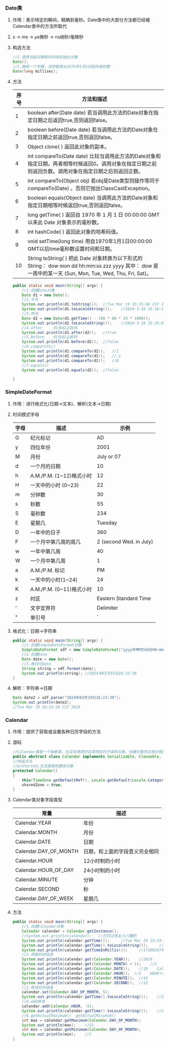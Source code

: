 ### Date类

1. 作用：表示特定的瞬间，精确到毫秒。Date类中的大部分方法都已经被Calendar类中的方法所取代

2. s -> ms -> μs微秒 -> ns纳秒/毫微秒

3. 构造方法

   ```java
   //1.使用当前日期和时间来初始化对象
   Date();
   //2.接收一个参数，该参数是从1970年1月1日起的毫秒数
   Date(long millisec);
   ```

4. 方法

   | 序号 | 方法和描述                                                   |
   | ---- | ------------------------------------------------------------ |
   | 1    | boolean after(Date date) 若当调用此方法的Date对象在指定日期之后返回true,否则返回false。 |
   | 2    | boolean before(Date date) 若当调用此方法的Date对象在指定日期之前返回true,否则返回false。 |
   | 3    | Object clone( ) 返回此对象的副本。                           |
   | 4    | int compareTo(Date date) 比较当调用此方法的Date对象和指定日期。两者相等时候返回0。调用对象在指定日期之前则返回负数。调用对象在指定日期之后则返回正数。 |
   | 5    | int compareTo(Object obj) 若obj是Date类型则操作等同于compareTo(Date) 。否则它抛出ClassCastException。 |
   | 6    | boolean equals(Object date) 当调用此方法的Date对象和指定日期相等时候返回true,否则返回false。 |
   | 7    | long getTime( ) 返回自 1970 年 1 月 1 日 00:00:00 GMT 以来此 Date 对象表示的毫秒数。 |
   | 8    | int hashCode( ) 返回此对象的哈希码值。                       |
   | 9    | void setTime(long time) 用自1970年1月1日00:00:00 GMT以后time毫秒数设置时间和日期。 |
   | 10   | String toString( ) 把此 Date 对象转换为以下形式的 String： dow mon dd hh:mm:ss zzz yyyy 其中： dow 是一周中的某一天 (Sun, Mon, Tue, Wed, Thu, Fri, Sat)。 |

   ```java
   public static void main(String[] args) {
       //1.创建Date对象
       Date d1 = new Date();
       //2.今天
       System.out.println(d1.toString());  //Tue Mar 19 15:15:46 CST 2024
       System.out.println(d1.toLocaleString());    //2024-3-19 15:16:18
       //3.昨天
       Date d2 = new Date(d1.getTime() - (60 * 60 * 24 * 1000));
       System.out.println(d2.toLocaleString());    //2024-3-18 15:19:01
       //4.after     d1在d2之后吗
       System.out.println(d1.after(d2));   //true
       //5.before    d1在d2之前吗
       System.out.println(d1.before(d2));  //false
       //6.compareTo()
       System.out.println(d1.compareTo(d2));   //1
       System.out.println(d2.compareTo(d1));   //-1
       System.out.println(d1.compareTo(d1));   //0
       //7.equals()
       System.out.println(d1.equals(d2));  //false
   
   }
   ```

### SimpleDateFormat

1. 作用：进行格式化(日期->文本)、解析(文本->日期)

2. 时间模式字母

   | 字母 | 描述                     | 示例                    |
   | ---- | ------------------------ | ----------------------- |
   | G    | 纪元标记                 | AD                      |
   | y    | 四位年份                 | 2001                    |
   | M    | 月份                     | July or 07              |
   | d    | 一个月的日期             | 10                      |
   | h    | A.M./P.M. (1~12)格式小时 | 12                      |
   | H    | 一天中的小时 (0~23)      | 22                      |
   | m    | 分钟数                   | 30                      |
   | s    | 秒数                     | 55                      |
   | S    | 毫秒数                   | 234                     |
   | E    | 星期几                   | Tuesday                 |
   | D    | 一年中的日子             | 360                     |
   | F    | 一个月中第几周的周几     | 2 (second Wed. in July) |
   | w    | 一年中第几周             | 40                      |
   | W    | 一个月中第几周           | 1                       |
   | a    | A.M./P.M. 标记           | PM                      |
   | k    | 一天中的小时(1~24)       | 24                      |
   | K    | A.M./P.M. (0~11)格式小时 | 10                      |
   | z    | 时区                     | Eastern Standard Time   |
   | '    | 文字定界符               | Delimiter               |
   | "    | 单引号                   | `                       |

3. 格式化：日期->字符串

   ```java
   public static void main(String[] args) {
       //1.创建SimpleDateFormat对象
       SimpleDateFormat sdf = new SimpleDateFormat("yyyy年MM月dd日HH:mm:ss");
       //2.创建Date
       Date date = new Date();
       //3.格式化Date
       String string = sdf.format(date);
       System.out.println(string); //2024年03月19日16:23:30
   }
   ```

4. 解析：字符串->日期

   ```java
   Date date2 = sdf.parse("2024年03月19日16:23:30");
   System.out.println(date2);
   //Tue Mar 19 16:23:30 CST 2024
   ```

### Calendar

1. 作用：提供了获取或设置各种日历字段的方法

2. 源码

   ```java
   //Calendar类是一个抽象类，在实际使用时实现特定的子类的对象，创建对象的过程对程序员来说是透明的，只需要使用getInstance方法创建即可
   public abstract class Calendar implements Serializable, Cloneable, Comparable<Calendar> {}
   //构造方法
   //protected;无法直接创建该对象
   protected Calendar()
   {
       this(TimeZone.getDefaultRef(), Locale.getDefault(Locale.Category.FORMAT));
       sharedZone = true;
   }
   ```

3. Calendar类对象字段类型

   | 常量                  | 描述                           |
   | --------------------- | ------------------------------ |
   | Calendar.YEAR         | 年份                           |
   | Calendar.MONTH        | 月份                           |
   | Calendar.DATE         | 日期                           |
   | Calendar.DAY_OF_MONTH | 日期，和上面的字段意义完全相同 |
   | Calendar.HOUR         | 12小时制的小时                 |
   | Calendar.HOUR_OF_DAY  | 24小时制的小时                 |
   | Calendar.MINUTE       | 分钟                           |
   | Calendar.SECOND       | 秒                             |
   | Calendar.DAY_OF_WEEK  | 星期几                         |

4. 方法

   ```java
   public static void main(String[] args) {
       //1.创建Calendar对象
       Calendar calendar = Calendar.getInstance();
       //System.out.println(calendar);   //打印过多乱七八糟的
       System.out.println(calendar.getTime());     //Tue Mar 19 15:34:22 CST 2024
       System.out.println(calendar.getTime().toLocaleString());     //2024-3-19 15:34:54
       System.out.println(calendar.getTimeInMillis());     //1710833741822(1970至今的毫秒值)
       //2.获取时间信息
       System.out.println(calendar.get(Calendar.YEAR));    //2024
       System.out.println(calendar.get(Calendar.MONTH) + 1);    //2    月是从0开始的
       System.out.println(calendar.get(Calendar.DATE));    //19    Calendar.DAY_OF_MONTH
       System.out.println(calendar.get(Calendar.HOUR));  //3    HOUR十二小时制   HOUR_OF_DAY二十四小时制
       System.out.println(calendar.get(Calendar.MINUTE));  //42
       System.out.println(calendar.get(Calendar.SECOND));  //13
       //3.修改时间信息
       calendar.set(Calendar.DAY_OF_MONTH, 5);
       System.out.println(calendar.getTime().toLocaleString());    //2024-3-5 15:46:23
       //4.add修改
       calendar.add(Calendar.HOUR, -5);
       System.out.println(calendar.getTime().toLocaleString());    //2024-3-5 10:47:39
       //6.getActualMaximum()  getActualMinimum()
       int max = calendar.getMaximum(Calendar.DAY_OF_MONTH);
       System.out.println(max);    //31
       int min = calendar.getMinimum(Calendar.DAY_OF_MONTH);
       System.out.println(min);    //1
   }
   ```
